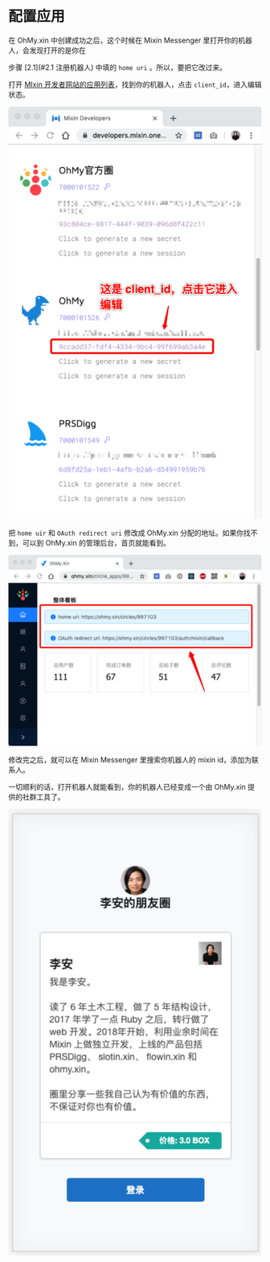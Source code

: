 # 配置应用

在 OhMy.xin 中创建成功之后，这个时候在 Mixin Messenger 里打开你的机器人，会发现打开的是你在 

步骤 [2.1](#2.1 注册机器人)  中填的 `home uri` 。所以，要把它改过来。

打开 [MIxin 开发者网站的应用列表](https://developers.mixin.one/dashboard)，找到你的机器人，点击 `client_id`，进入编辑状态。

![image-20190829114447484](../assets/images/image-20190829114447484.png)

把  `home uir` 和 `OAuth redirect uri` 修改成 OhMy.xin 分配的地址。如果你找不到，可以到 OhMy.xin 的管理后台，首页就能看到。

![image-20190829115200736](../assets/images/image-20190829115200736.png)

修改完之后，就可以在 Mixin Messenger 里搜索你机器人的 mixin id，添加为联系人。

一切顺利的话，打开机器人就能看到，你的机器人已经变成一个由 OhMy.xin 提供的社群工具了。

![image-20190829115716915](../assets/images/image-20190829115716915.png)
